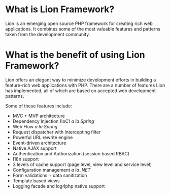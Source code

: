 # What is Lion Framework? #

Lion is an emerging open source PHP framework for creating rich web applications. It combines some of the most valuable features and patterns taken from the development community.

# What is the benefit of using Lion Framework? #

Lion offers an elegant way to minimize development efforts in building a feature-rich web applications with PHP.
There are a number of features Lion has implemented, all of which are based on accepted web development patterns.

Some of these features include:

  * MVC + MVP architecture
  * Dependency Injection (IoC) _a la Spring_
  * Web Flow _a la Spring_
  * Request dispatcher with Intercepting filter
  * Powerful URL rewrite engine
  * Event-driven architecture
  * Native AJAX support
  * Authentication and Authorization (session based RBAC)
  * I18n support
  * 3 levels of cache support (page level, view level and service level)
  * Configuration management _a la .NET_
  * Form validations + data sanitization
  * Template based views
  * Logging facade and log4php native support